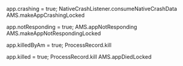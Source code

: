 app.crashing = true;
    NativeCrashListener.consumeNativeCrashData
    AMS.makeAppCrashingLocked


app.notResponding = true;
    AMS.appNotResponding
    AMS.makeAppNotRespondingLocked

app.killedByAm = true;
    ProcessRecord.kill

app.killed = true;
    ProcessRecord.kill
    AMS.appDiedLocked
